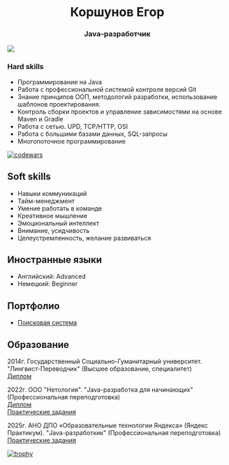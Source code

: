 <h1 align="center">Коршунов Егор</a> 
<h3 align="center"> Java-разработчик </h3>

![](https://komarev.com/ghpvc/?username=Sylaman)

###  Hard skills
- Программирование на Java
- Работа с профессиональной системой контроля версий Git
- Знание принципов ООП, методологий разработки, использование шаблонов проектирования.
- Контроль сборки проектов и управление зависимостями на основе Maven и Gradle
- Работа с сетью. UPD, TCP/HTTP, OSI
- Работа с большими базами данных, SQL-запросы
- Многопоточное программирование 

[![codewars](https://www.codewars.com/users/Sylamann/badges/large)](https://www.codewars.com/users/Sylamann)   

##  Soft skills
- Навыки коммуникаций
- Тайм-менеджмент
- Умение работать в команде
- Креативное мышление
- Эмоциональный интеллект
- Внимание, усидчивость
- Целеустремленность, желание развиваться

##  Иностранные языки
- Английский: Advanced
- Немецкий: Beginner

##  Портфолио
- [Поисковая система](https://github.com/Sylaman/Diploma-Project-Search-Engine)

## Образование
2014г. Государственный Социально-Гуманитарный университет. "Лингвист-Переводчик" (Высшее образование, специалитет)<br>
[Диплом](https://github.com/Sylaman/Sylaman/blob/main/Specialist%20Diploma.pdf)

2022г. ООО "Нетология". "Java-разработка для начинающих" (Профессиональная переподготовка) <br>
[Диплом](https://github.com/Sylaman/Sylaman/blob/main/Netology%20Diploma.pdf) <br>
[Практические задания](https://github.com/Sylaman/Sylaman/blob/main/Netology.md)

2025г. АНО ДПО «Образовательные технологии Яндекса» (Яндекс Практикум). "Java-разработкик" (Профессиональная переподготовка) <br>
[Практические задания](https://github.com/Sylaman/Sylaman/blob/main/YandexPracticum.md)

[![trophy](https://github-profile-trophy.vercel.app/?username=Sylaman&margin-w=25&theme=flat&title=Repositories,Commits,Followers,Experience,PullRequest)](https://github.com/ryo-ma/github-profile-trophy)

